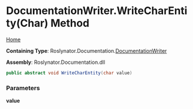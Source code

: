 <a name="_top"></a>

# DocumentationWriter\.WriteCharEntity\(Char\) Method

[Home](../../../../README.md#_top)

**Containing Type**: Roslynator\.Documentation\.[DocumentationWriter](../README.md#_top)

**Assembly**: Roslynator\.Documentation\.dll

```csharp
public abstract void WriteCharEntity(char value)
```

### Parameters

**value**